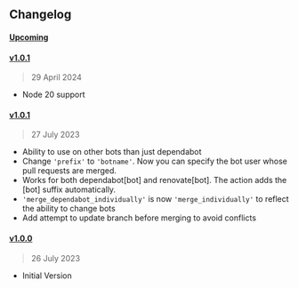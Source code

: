 
## Changelog

#### [Upcoming](https///github.com/kuvaus/dependabot-group-merge-approve-action/compare/v2.0.0...HEAD)

#### [v1.0.1](https://github.com/kuvaus/dependabot-group-merge-approve-action/releases/tag/v2.0.0)

> 29 April 2024

- Node 20 support

#### [v1.0.1](https://github.com/kuvaus/dependabot-group-merge-approve-action/releases/tag/v1.0.1)

> 27 July 2023

- Ability to use on other bots than just dependabot
- Change `'prefix'` to `'botname'`. Now you can specify the bot user whose pull requests are merged.
- Works for both dependabot[bot] and renovate[bot]. The action adds the [bot] suffix automatically.
- `'merge_dependabot_individually'` is now `'merge_individually'` to reflect the ability to change bots
- Add attempt to update branch before merging to avoid conflicts

#### [v1.0.0](https://github.com/kuvaus/dependabot-group-merge-approve-action/releases/tag/v1.0.0)

> 26 July 2023

- Initial Version
